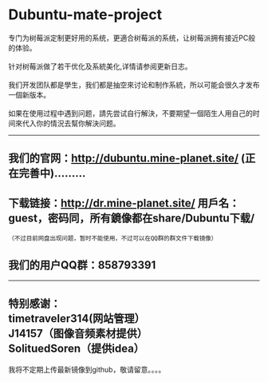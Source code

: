 # Dubuntu-mate-project

专门为树莓派定制更好用的系统，更適合树莓派的系统，让树莓派拥有接近PC般的体验。<br>
<br>
针对树莓派做了若干优化及系統美化,详情请参阅更新日志。<br>
<br>
我们开发团队都是學生，我们都是抽空來讨论和制作系統，所以可能会很久才发布一個新版本。<br>
<br>
如果在使用过程中遇到问题，請先尝试自行解決，不要期望一個陌生人用自己的时间來代入你的情況去幫你解決问题。<br>

---
## 我们的官网：http://dubuntu.mine-planet.site/ (正在完善中).........<br>
## 下载链接：http://dr.mine-planet.site/ 用戶名：guest，密码同，所有鏡像都在share/Dubuntu下载/<br>
    （不过目前网盘出现问题，暂时不能使用，不过可以在QQ群的群文件下载镜像）
## 我们的用户QQ群：858793391

---
特别感谢：<br>
timetraveler314(网站管理）<br>
J14157（图像音频素材提供）<br>
SolituedSoren（提供idea）<br>
---
我将不定期上传最新镜像到github，敬请留意。。。。
